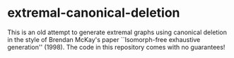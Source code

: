 # extremal-canonical-deletion

This is an old attempt to generate extremal graphs using canonical deletion in the style of Brendan McKay's paper ``Isomorph-free exhaustive generation'' (1998).  The code in this repository comes with no guarantees!
